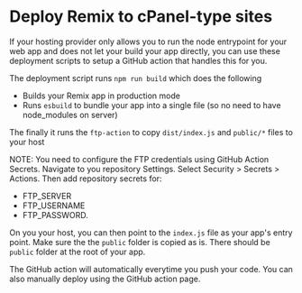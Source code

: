 # Deploy Remix to cPanel-type sites

If your hosting provider only allows you to run the node entrypoint for your web app
and does not let your build your app directly, you can use these deployment scripts
to setup a GitHub action that handles this for you.

The deployment script runs `npm run build` which does the following

- Builds your Remix app in production mode
- Runs `esbuild` to bundle your app into a single file (so no need to have node_modules on server)

The finally it runs the `ftp-action` to copy `dist/index.js` and `public/*` files to your host

NOTE: You need to configure the FTP credentials using GitHub Action Secrets. Navigate to
you repository Settings. Select Security > Secrets > Actions. Then add repository secrets
for:

- FTP_SERVER
- FTP_USERNAME
- FTP_PASSWORD.

On you your host, you can then point to the `index.js` file as your app's entry point.
Make sure the the `public` folder is copied as is. There should be `public` folder at
the root of your app.

The GitHub action will automatically everytime you push your code. You can also manually
deploy using the GitHub action page.
